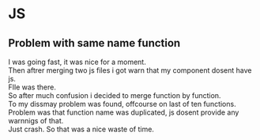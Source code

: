 # JS

## Problem with same name function

I was going fast, it was nice for a moment.  
Then aftrer merging two js files i got warn that my component dosent have js.  
FIle was there.  
So after much confusion i decided to merge function by function.  
To my dissmay problem was found, offcourse on last of ten functions.  
Problem was that function name was duplicated, js dosent provide any warnnigs of that.  
Just crash.
So that was a nice waste of time.
